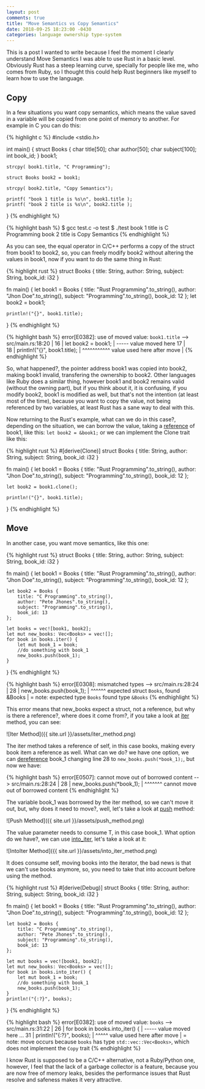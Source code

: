 ```yaml
---
layout: post
comments: true
title: "Move Semantics vs Copy Semantics"
date: 2018-09-25 18:23:00 -0430
categories: language ownership type-system
---
```


This is a post I wanted to write because I feel the moment I clearly understand Move Semantics I was able to
use Rust in a basic level. Obviously Rust has a steep learning curve, specially for people like me, who comes from Ruby,
so I thought this could help Rust beginners like myself to learn how to use the language.

## **Copy**

In a few situations you want copy semantics, which means the value saved in a
variable will be copied from one point of memory to another.
For example in C you can do this:

{% highlight c %}
#include <stdio.h>

int main() {
    struct Books {
        char  title[50];
        char  author[50];
        char  subject[100];
        int   book_id;
    } book1;

    strcpy( book1.title, "C Programming");

    struct Books book2 = book1;

    strcpy( book2.title, "Copy Semantics");

    printf( "book 1 title is %s\n", book1.title );
    printf( "book 2 title is %s\n", book2.title );
}
{% endhighlight %}

{% highlight bash %}
$ gcc test.c -o test
$ ./test
book 1 title is C Programming
book 2 title is Copy Semantics
{% endhighlight %}

As you can see, the equal operator in C/C++ performs a copy of the struct from book1 to book2, so, you can freely
modify book2 without altering the values in book1, now if you want to do the same thing in Rust:

{% highlight rust %}
struct Books {
    title: String,
    author: String,
    subject: String,
    book_id: i32
}

fn main() {
    let book1 = Books { 
        title: "Rust Programming".to_string(),
        author: "Jhon Doe".to_string(),
        subject: "Programming".to_string(),
        book_id: 12
    };
    let book2 = book1;
    
    println!("{}", book1.title);
}
{% endhighlight %}

{% highlight bash %}
error[E0382]: use of moved value: `book1.title`
  --> src/main.rs:18:20
   |
16 |     let book2 = book1;
   |         ----- value moved here
17 |     
18 |     println!("{}", book1.title);
   |                    ^^^^^^^^^^^ value used here after move
   |
{% endhighlight %}

So, what happened?, the pointer address book1 was copied into book2, making book1 invalid,
transfering the ownership to book2. Other languages like Ruby does a similar thing, however book1 and book2
remains valid (without the owning part), but if you think about it, it is confusing, if you modify book2, book1
is modified as well, but that's not the intention (at least most of the time),
because you want to copy the value, not being referenced by two variables,
at least Rust has a sane way to deal with this.

Now returning to the Rust's example, what can we do in this case?, depending on the situation,
we can borrow the value, taking a [reference](https://en.wikipedia.org/wiki/Reference_(computer_science)) of book1,
like this: `let book2 = &book1;` or we can implement the Clone trait like this:

{% highlight rust %}
#[derive(Clone)]
struct Books {
    title: String,
    author: String,
    subject: String,
    book_id: i32
}

fn main() {
    let book1 = Books { 
        title: "Rust Programming".to_string(),
        author: "Jhon Doe".to_string(),
        subject: "Programming".to_string(),
        book_id: 12
    };
    
    let book2 = book1.clone();
    
    println!("{}", book1.title);
}
{% endhighlight %}

## **Move**

In another case, you want move semantics, like this one:

{% highlight rust %}
struct Books {
    title: String,
    author: String,
    subject: String,
    book_id: i32
}

fn main() {
    let book1 = Books { 
        title: "Rust Programming".to_string(),
        author: "Jhon Doe".to_string(),
        subject: "Programming".to_string(),
        book_id: 12
    };

    let book2 = Books { 
        title: "C Programming".to_string(),
        author: "Pete Jhones".to_string(),
        subject: "Programming".to_string(),
        book_id: 13
    };

    let books = vec![book1, book2];
    let mut new_books: Vec<Books> = vec![];
    for book in books.iter() {
        let mut book_1 = book;
        //do something with book_1
        new_books.push(book_1);
    }
} 
{% endhighlight %}

{% highlight bash %}
error[E0308]: mismatched types
  --> src/main.rs:28:24
   |
28 |         new_books.push(book_1);
   |                        ^^^^^^ expected struct `Books`, found &Books
   |
   = note: expected type `Books`
              found type `&Books`
{% endhighlight %}

This error means that new_books expect a struct, not a reference,
but why is there a reference?, where does it come from?,
if you take a look at 
[iter](https://doc.rust-lang.org/std/vec/struct.Vec.html#method.iter) method,
you can see:

![Iter Method]({{ site.url }}/assets/iter_method.png)

The iter method takes a reference of self, in this case books, making every book item
a reference as well. What can we do? we have one option,
we can [dereference](https://en.wikipedia.org/wiki/Dereference_operator) book_1
changing line 28 to `new_books.push(*book_1);`, but now we have:

{% highlight bash %}
error[E0507]: cannot move out of borrowed content
  --> src/main.rs:28:24
   |
28 |         new_books.push(*book_1);
   |                        ^^^^^^^ cannot move out of borrowed content
{% endhighlight %}

The variable book_1 was borrowed by the iter method, so we can't move it out, but,
why does it need to move?, well,
let's take a look at [push](https://doc.rust-lang.org/std/vec/struct.Vec.html#method.push) method:

![Push Method]({{ site.url }}/assets/push_method.png)

The value parameter needs to consume T, in this case book_1.
What option do we have?,
we can use [into_iter](https://doc.rust-lang.org/std/iter/trait.IntoIterator.html#tymethod.into_iter),
let's take a look at it:

![IntoIter Method]({{ site.url }}/assets/into_iter_method.png)

It does consume self, moving books into the iterator,
the bad news is that we can't use books anymore, so,
you need to take that into account before using the method.

{% highlight rust %}
#[derive(Debug)]
struct Books {
    title: String,
    author: String,
    subject: String,
    book_id: i32
}

fn main() {
    let book1 = Books { 
        title: "Rust Programming".to_string(),
        author: "Jhon Doe".to_string(),
        subject: "Programming".to_string(),
        book_id: 12
    };

    let book2 = Books { 
        title: "C Programming".to_string(),
        author: "Pete Jhones".to_string(),
        subject: "Programming".to_string(),
        book_id: 13
    };

    let mut books = vec![book1, book2];
    let mut new_books: Vec<Books> = vec![];
    for book in books.into_iter() {
        let mut book_1 = book;
        //do something with book_1
        new_books.push(book_1);
    }
    println!("{:?}", books);
} 
{% endhighlight %}

{% highlight bash %}
error[E0382]: use of moved value: `books`
  --> src/main.rs:31:22
   |
26 |     for book in books.into_iter() {
   |                 ----- value moved here
...
31 |     println!("{:?}", books);
   |                      ^^^^^ value used here after move
   |
   = note: move occurs because `books` has type `std::vec::Vec<Books>`, which does not implement the `Copy` trait
{% endhighlight %}

I know Rust is supposed to be a C/C++ alternative, not a Ruby/Python one, however, 
I feel that the lack of a garbage collector is a feature, because you are now free
of memory leaks,
besides the performance issues that Rust resolve and safeness makes it very attractive.
